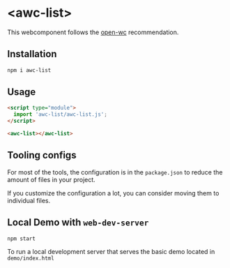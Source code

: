 # \<awc-list>

This webcomponent follows the [open-wc](https://github.com/open-wc/open-wc) recommendation.

## Installation
```bash
npm i awc-list
```

## Usage
```html
<script type="module">
  import 'awc-list/awc-list.js';
</script>

<awc-list></awc-list>
```



## Tooling configs

For most of the tools, the configuration is in the `package.json` to reduce the amount of files in your project.

If you customize the configuration a lot, you can consider moving them to individual files.

## Local Demo with `web-dev-server`
```bash
npm start
```
To run a local development server that serves the basic demo located in `demo/index.html`
